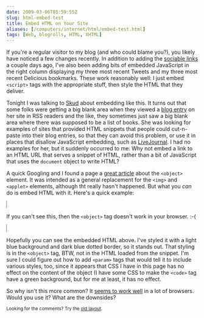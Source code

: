 ```yaml
--- 
date: 2009-03-06T05:59:55Z
slug: html-embed-test
title: Embed HTML on Your Site
aliases: [/computers/internet/html/embed-test.html]
tags: [Web, blogrolls, HTML, XHTML]
---
```


<p>If you're a regular visitor to my blog (and who could blame you?), you
likely have noticed a few changes recently. In addition to adding the
<a href="/computers/internet/weblogs/blosxom/sociable/introducing-sociable.html"
title="Sociable Plugin for Blosxom">sociable links</a> a couple days ago, I've
also been adding bits of embedded JavaScript in the right column displaying my
three most recent Tweets and my three most recent Delicious bookmarks. These
work reasonably well: I just embed <code>&lt;script&gt;</code> tags with the
appropriate stuff, then style the HTML that they deliver.</p>

<p>Tonight I was talking to <a href="http://infotrope.net/blog/" title="Infotropism Kirrily Robert’s blog">Skud</a> about embedding like this.
It turns out that some folks were getting a big blank area when they viewed
a <a href="http://infotrope.net/blog/2009/03/05/books-read-february-2009/" title="Infotropism: Books read, February 2009">blog entry</a> on her site in
RSS readers and the like, they sometimes just saw a big blank area where there
was supposed to be a list of books. She was looking for examples of sites that
provided HTML snippets that people could cut-n-paste into their blog entries,
so that they can avoid this problem, or use it in places that disallow
JavaScript embedding, such as
<a href="http://www.livejournal.com/">LiveJournal</a>. I had no examples for
her, but it suddenly occurred to me: Why not embed a link to an HTML URL that
serves a snippet of HTML, rather than a bit of JavaScript that uses
the <code>document</code> object to write HTML?</p>

<p>A quick Googling and I found a page
a <a href="http://joliclic.free.fr/html/object-tag/en/" title="What is the HTML object tag">great article</a> about the <code>&lt;object&gt;</code> element.
It was intended as a general replacement for the <code>&lt;img&gt;</code>
and <code>&lt;applet&gt;</code> elements, although tht really hasn't happened.
But what you <em>can</em> do is embed HTML with it. Here's a quick example:</p>

<style type="text/css">code.embedded { background: green; }</style>
<object data="/computers/internet/html/testembed.html" type="text/html" style="background: lightblue; width: 100%; border: 1px dotted darkblue;" id="testembed">
  <p>If you can't see this, then the <code>&lt;object&gt;</code> tag doesn't
  work in your browser. :-(</p>
</object>

<p>Hopefully you can see the embedded HTML above. I've styled it with a light
blue background and dark blue dotted border, so it stands out. That styling is
in the <code>&lt;object&gt;</code> tag, BTW, not in the HTML loaded from the
snippet. I'm sure I could figure out how to add <code>&lt;param&gt;</code>
tags that would tell it to include various styles, too, since it appears that
CSS I have in this page has no effect on the content of the object (I have
some CSS to make the <code>&lt;code&gt;</code> tag have a green background,
but for me at least, it has no effect.</p>

<p>So why isn't this more common? It
<a href="http://joliclic.free.fr/html/object-tag/en/object-results.php"
title="tests: object tag">seems to work well</a> in a lot of browsers. Would
you use it? What are the downsides?</p>

<p class="past"><small>Looking for the comments? Try the <a rel="nofollow" href="//past.justatheory.com/computers/internet/html/embed-test.html">old layout</a>.</small></p>


